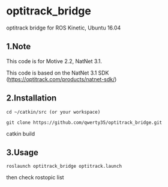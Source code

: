 # optitrack_bridge

optitrack bridge for ROS Kinetic, Ubuntu 16.04

1.Note
------
This code is for Motive 2.2, NatNet 3.1.

This code is based on the NatNet 3.1 SDK (https://optitrack.com/products/natnet-sdk/)


2.Installation
------
    cd ~/catkin/src (or your workspace)

    git clone https://github.com/qwerty35/optitrack_bridge.git

catkin build


3.Usage
------
    roslaunch optitrack_bridge optitrack.launch

then check rostopic list
